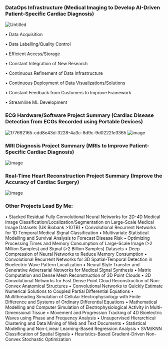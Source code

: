 ### DataOps Infrastructure (Medical Imaging to Develop AI-Driven Patient-Specific Cardiac Diagnosis)
![Untitled](https://user-images.githubusercontent.com/29684281/177958863-725494b8-f566-48e7-b6a4-8005b26b9d8c.png)

•	Data Acquisition

•	Data Labelling/Quality Control

•	Efficient Access/Storage

•	Constant Integration of New Research

•	Continuous Refinement of Data Infrastructure

•	Continuous Deployment of Data Visualizations/Solutions

•	Constant Feedback from Customers to Improve Framework

•	Streamline ML Development

### ECG Hardware/Software Project Summary (Cardiac Disease Detection from ECGs Recorded using Portable Devices)
![177692165-cdd8e43d-3228-4a3c-8d9c-9d0222fe3365](https://user-images.githubusercontent.com/29684281/177954633-f38ca495-0b69-43a8-bc88-92f156651212.png)
![image](https://user-images.githubusercontent.com/29684281/183222150-e08ef1c4-9f35-4ae0-b15e-be2c193fd7cd.png)

### MRI Diagnosis Project Summary (MRIs to Improve Patient-Specific Cardiac Diagnosis)
![image](https://user-images.githubusercontent.com/29684281/211007385-cbf847aa-0f49-4f27-8cb2-78080fc2197a.png)

### Real-Time Heart Reconstruction Project Summary (Improve the Accuracy of Cardiac Surgery)
![image](https://user-images.githubusercontent.com/29684281/183222263-2e8aedc3-4a9d-4fb2-a95e-094cffd8cf98.png)

### Other Projects Lead By Me:

• Stacked Residual Fully Convolutional Neural Networks for 2D-4D Medical Image Classification/Localization/Segmentation on Large-Scale Medical Image Datasets (UK Biobank >10TB)
• Convolutional Recurrent Networks for 1D Temporal Medical Signal Classification
• Multivariate Statistical Modelling and Survival Analysis to Forecast Disease Risk
• Optimizing Processing Times and Memory Consumption of Large-Scale Image (>2 Million Samples) and Signal (>2 Billion Samples) Datasets
• Deep Compression of Neural Networks to Reduce Memory Consumption
• Convolutional Recurrent Networks for 3D Spatial-Temporal Detection in Bioelectric Wave Pattern Localization
• Neural Style Transfer and Generative Adversarial Networks for Medical Signal Synthesis
• Matrix Computation and Dense Mesh Reconstruction of 3D Point Clouds
• 3D Convolutional Networks for Fast Dense Point Cloud Reconstruction of Non-Convex Anatomical Structures
• Convolutional Networks to Quickly Estimate Numerical Solutions to Coupled Partial Differential Equations
• Multithreading Simulation of Cellular Electrophysiology with Finite Difference and Systems of Ordinary Differential Equations
• Mathematical Modelling and Computer Simulation of Electrophysiological Activity in Multi-Dimensional Tissue
• Movement and Progression Tracking of 4D Bioelectric Waves using Phase and Frequency Analysis
• Unsupervised Hierarchical Clustering and Data Mining of Web and Text Documents
• Statistical Modelling and Non-Linear Learning-Based Regression Analysis
• SVM/KNN Classification of Spatial Signals
• Heuristics-Based Gradient-Driven Non-Convex Stochastic Optimization
